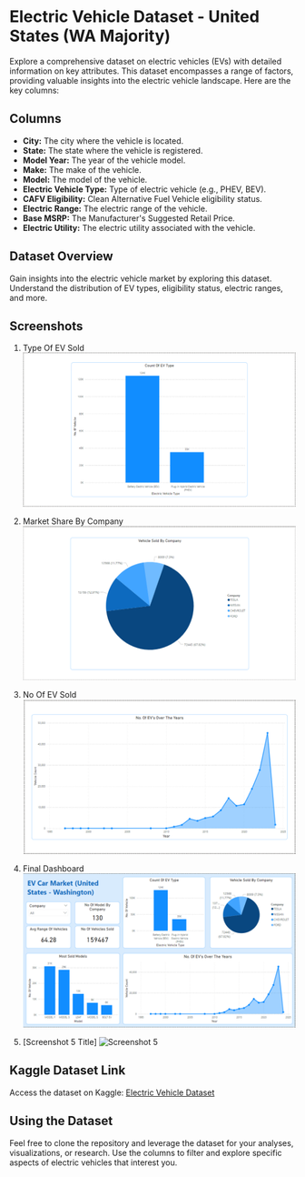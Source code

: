 # Electric Vehicle Dataset - United States (WA Majority)

Explore a comprehensive dataset on electric vehicles (EVs) with detailed information on key attributes. This dataset encompasses a range of factors, providing valuable insights into the electric vehicle landscape. Here are the key columns:

## Columns

- **City:** The city where the vehicle is located.
- **State:** The state where the vehicle is registered.
- **Model Year:** The year of the vehicle model.
- **Make:** The make of the vehicle.
- **Model:** The model of the vehicle.
- **Electric Vehicle Type:** Type of electric vehicle (e.g., PHEV, BEV).
- **CAFV Eligibility:** Clean Alternative Fuel Vehicle eligibility status.
- **Electric Range:** The electric range of the vehicle.
- **Base MSRP:** The Manufacturer's Suggested Retail Price.
- **Electric Utility:** The electric utility associated with the vehicle.

## Dataset Overview

Gain insights into the electric vehicle market by exploring this dataset. Understand the distribution of EV types, eligibility status, electric ranges, and more.

## Screenshots

1. Type Of EV Sold
   ![Type Of EV Sold](Images/EVType.png)

2. Market Share By Company
   ![Market Share By Company](Images/ByCompany.png)

3. No Of EV Sold
   ![No Of EV Sold](Images/NoOfEV.png)

4. Final Dashboard
   ![Final](Images/Final.png)

5. [Screenshot 5 Title]
   ![Screenshot 5](screenshots/screenshot5.png)

## Kaggle Dataset Link

Access the dataset on Kaggle: [Electric Vehicle Dataset](https://www.kaggle.com/datasets/adilashrafi/elecrict-vehicle)

## Using the Dataset

Feel free to clone the repository and leverage the dataset for your analyses, visualizations, or research. Use the columns to filter and explore specific aspects of electric vehicles that interest you.
